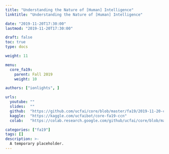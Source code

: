 ```yaml
---
title: "Understanding the Nature of [Human] Intelligence"
linktitle: "Understanding the Nature of [Human] Intelligence"

date: "2019-11-20T17:30:00"
lastmod: "2019-11-20T17:30:00"

draft: false
toc: true
type: docs

weight: 11

menu:
  core_fa19:
    parent: Fall 2019
    weight: 10

authors: ["ionlights", ]

urls:
  youtube: ""
  slides:  ""
  github:  "https://github.com/ucfai/core/blob/master/fa19/2019-11-20-ccn/2019-11-20-ccn.ipynb"
  kaggle:  "https://kaggle.com/ucfaibot/core-fa19-ccn"
  colab:   "https://colab.research.google.com/github/ucfai/core/blob/master/fa19/2019-11-20-ccn/2019-11-20-ccn.ipynb"

categories: ["fa19"]
tags: []
description: >-
  A temporary placeholder.
---
```

